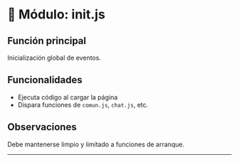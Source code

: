 # 🚀 Módulo: init.js

## Función principal
Inicialización global de eventos.

## Funcionalidades
- Ejecuta código al cargar la página
- Dispara funciones de `comun.js`, `chat.js`, etc.

## Observaciones
Debe mantenerse limpio y limitado a funciones de arranque.

---